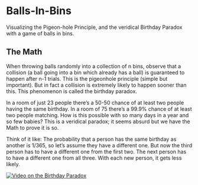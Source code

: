 # Balls-In-Bins

Visualizing the Pigeon-hole Principle, and the veridical Birthday Paradox with a game of balls in bins.

## The Math
When throwing balls randomly into a collection of n bins, observe that a collision (a ball going into a bin which already has a ball) is guaranteed to happen after n-1 trials. This is the pigeonhole principle (simple but important). But in fact a collision is extremely likely to happen sooner than this. This phenomenon is called the birthday paradox.

In a room of just 23 people there’s a 50-50 chance of at least two people having the same birthday. In a room of 75 there’s a 99.9% chance of at least two people matching. How is this possible with so many days in a year and so few babies? This is a veridical paradox; it seems absurd but we have the Math to prove it is so.

Think of it like: The probability that a person has the same birthday as another is 1/365, so let’s assume they have a different one. But now the third person has to have a different one from the first two. The next person has to have a different one from all three. With each new person, it gets less likely.

[![Video on the Birthday Paradox](https://img.youtube.com/vi/v=ofTb57aZHZs/0.jpg)](https://www.youtube.com/watch?v=ofTb57aZHZs/)



